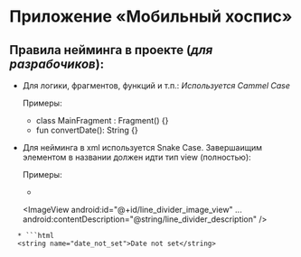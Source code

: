 # Приложение «Мобильный хоспис»
## Правила нейминга в проекте (*для разрабочиков*):
* Для логики, фрагментов, функций и т.п.:
*Используется Cammel Case*

  Примеры:
  * class MainFragment : Fragment() {}
  * fun convertDate(): String {}
* Для нейминга в xml используется Snake Case. Завершаищим элементом в названии должен идти тип view (полностью):
  
  Примеры:
  * ```html 
  <ImageView
    android:id="@+id/line_divider_image_view"
    ...
    android:contentDescription="@string/line_divider_description" />
```
  * ```html 
  <string name="date_not_set">Date not set</string>
  ```
